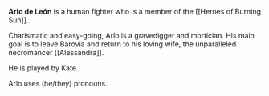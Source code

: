 **Arlo de León** is a human fighter who is a member of the [[Heroes of Burning Sun]].

Charismatic and easy-going, Arlo is a gravedigger and mortician. His main goal is to leave Barovia and return to his loving wife, the unparalleled necromancer [[Alessandra]].

He is played by Kate.

Arlo uses (he/they) pronouns.